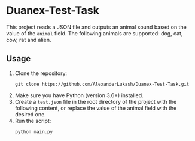 # Duanex-Test-Task

This project reads a JSON file and outputs an animal sound based on the value of the `animal` field. The following
animals are supported: dog, cat, cow, rat and alien.

## Usage

1. Clone the repository:
    ```bush
   git clone https://github.com/AlexanderLukash/Duanex-Test-Task.git
   ```
2. Make sure you have Python (version 3.6+) installed.
3. Create a `test.json` file in the root directory of the project with the following content, or replace the value of
   the animal field with the desired one.
4. Run the script:
    ```bush
   python main.py
   ```